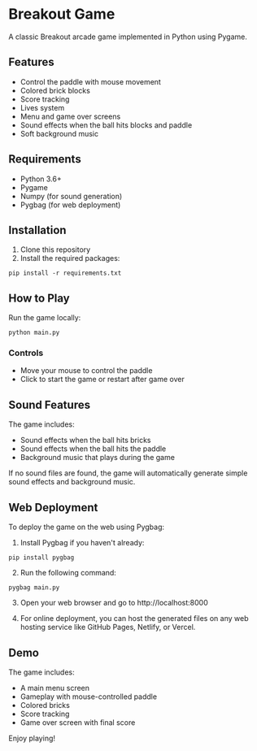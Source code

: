 # Breakout Game

A classic Breakout arcade game implemented in Python using Pygame.

## Features

- Control the paddle with mouse movement
- Colored brick blocks
- Score tracking
- Lives system
- Menu and game over screens
- Sound effects when the ball hits blocks and paddle
- Soft background music

## Requirements

- Python 3.6+
- Pygame
- Numpy (for sound generation)
- Pygbag (for web deployment)

## Installation

1. Clone this repository
2. Install the required packages:

```
pip install -r requirements.txt
```

## How to Play

Run the game locally:

```
python main.py
```

### Controls

- Move your mouse to control the paddle
- Click to start the game or restart after game over

## Sound Features

The game includes:
- Sound effects when the ball hits bricks
- Sound effects when the ball hits the paddle
- Background music that plays during the game

If no sound files are found, the game will automatically generate simple sound effects and background music.

## Web Deployment

To deploy the game on the web using Pygbag:

1. Install Pygbag if you haven't already:
```
pip install pygbag
```

2. Run the following command:
```
pygbag main.py
```

3. Open your web browser and go to http://localhost:8000

4. For online deployment, you can host the generated files on any web hosting service like GitHub Pages, Netlify, or Vercel.

## Demo

The game includes:

- A main menu screen
- Gameplay with mouse-controlled paddle
- Colored bricks
- Score tracking
- Game over screen with final score

Enjoy playing! 
